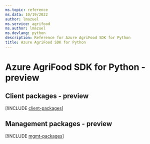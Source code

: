 ```yaml
---
ms.topic: reference
ms.data: 10/19/2022
author: lmazuel
ms.service: agrifood
ms.author: lmazuel
ms.devlang: python
description: Reference for Azure AgriFood SDK for Python
title: Azure AgriFood SDK for Python
---
```

# Azure AgriFood SDK for Python - preview

## Client packages - preview
[!INCLUDE [client-packages](agrifood-client-index.md)]
## Management packages - preview
[!INCLUDE [mgmt-packages](agrifood-mgmt-index.md)]